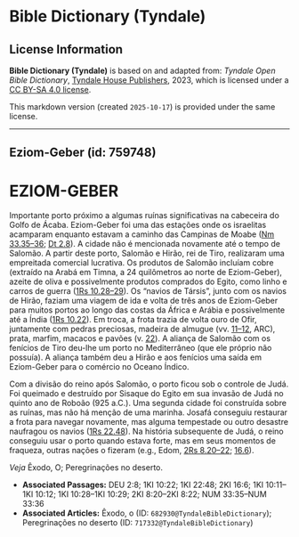 # Bible Dictionary (Tyndale)

## License Information

**Bible Dictionary (Tyndale)** is based on and adapted from: _Tyndale Open Bible Dictionary_, [Tyndale House Publishers](https://tyndaleopenresources.com/), 2023, which is licensed under a [CC BY-SA 4.0 license](https://creativecommons.org/licenses/by-sa/4.0/legalcode.en).

This markdown version (created `2025-10-17`) is provided under the same license.



--------------------------------

## Eziom-Geber (id: 759748)

EZIOM\-GEBER
============

Importante porto próximo a algumas ruínas significativas na cabeceira do Golfo de Ácaba. Eziom\-Geber foi uma das estações onde os israelitas acamparam enquanto estavam a caminho das Campinas de Moabe ([Nm 33\.35–36](https://ref.ly/Num33:35-Num33:36); [Dt 2\.8](https://ref.ly/Deut2:8)). A cidade não é mencionada novamente até o tempo de Salomão. A partir deste porto, Salomão e Hirão, rei de Tiro, realizaram uma empreitada comercial lucrativa. Os produtos de Salomão incluíam cobre (extraído na Arabá em Timna, a 24 quilômetros ao norte de Eziom\-Geber), azeite de oliva e possivelmente produtos comprados do Egito, como linho e carros de guerra ([1Rs 10\.28–29](https://ref.ly/1Kgs10:28-1Kgs10:29)). Os “navios de Társis”, junto com os navios de Hirão, faziam uma viagem de ida e volta de três anos de Eziom\-Geber para muitos portos ao longo das costas da África e Arábia e possivelmente até a Índia ([1Rs 10\.22](https://ref.ly/1Kgs10:22)). Em troca, a frota trazia de volta ouro de Ofir, juntamente com pedras preciosas, madeira de almugue (vv. [11–12](https://ref.ly/1Kgs10:11-1Kgs10:12), ARC), prata, marfim, macacos e pavões (v. [22](https://ref.ly/1Kgs10:22)). A aliança de Salomão com os fenícios de Tiro deu\-lhe um porto no Mediterrâneo (que ele próprio não possuía). A aliança também deu a Hirão e aos fenícios uma saída em Eziom\-Geber para o comércio no Oceano Índico.

Com a divisão do reino após Salomão, o porto ficou sob o controle de Judá. Foi queimado e destruído por Sisaque do Egito em sua invasão de Judá no quinto ano de Roboão (925 a.C.). Uma segunda cidade foi construída sobre as ruínas, mas não há menção de uma marinha. Josafá conseguiu restaurar a frota para navegar novamente, mas alguma tempestade ou outro desastre naufragou os navios ([1Rs 22\.48](https://ref.ly/1Kgs22:48)). Na história subsequente de Judá, o reino conseguiu usar o porto quando estava forte, mas em seus momentos de fraqueza, outras nações o fizeram (e.g., Edom, [2Rs 8\.20–22](https://ref.ly/2Kgs8:20-2Kgs8:22); [16\.6](https://ref.ly/2Kgs16:6)). 

*Veja* Êxodo, O; Peregrinações no deserto.

* **Associated Passages:** DEU 2:8; 1KI 10:22; 1KI 22:48; 2KI 16:6; 1KI 10:11–1KI 10:12; 1KI 10:28–1KI 10:29; 2KI 8:20–2KI 8:22; NUM 33:35–NUM 33:36
* **Associated Articles:** Êxodo, o (ID: `682930@TyndaleBibleDictionary`); Peregrinações no deserto (ID: `717332@TyndaleBibleDictionary`)

